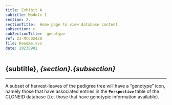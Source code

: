 ```yaml
---
title: Exhibit A
subtitle: Module 1
section: 2.
sectionTitle:  Home page to view database content
subsection: c
subSectionTitle:  genotype
ref: 23-MCC02420
file: Readme.svx
date: 20230902
---
```


**{subtitle}**, *{section}.{subsection}*
--

----
A subset of harvest-leaves of the pedigree tree will have a “genotype” icon, namely those that have associated entries in the **`Perspective`** table of the CLONEID database (i.e. those that have genotypic information available).